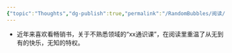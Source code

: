 ```yaml
---
{"topic":"Thoughts","dg-publish":true,"permalink":"/RandomBubbles/阅读/","dgPassFrontmatter":true,"noteIcon":""}
---
```


- 近年来喜欢看畅销书，关于不熟悉领域的“xx通识课”，在阅读里重温了从无到有的快乐，无知的特权。